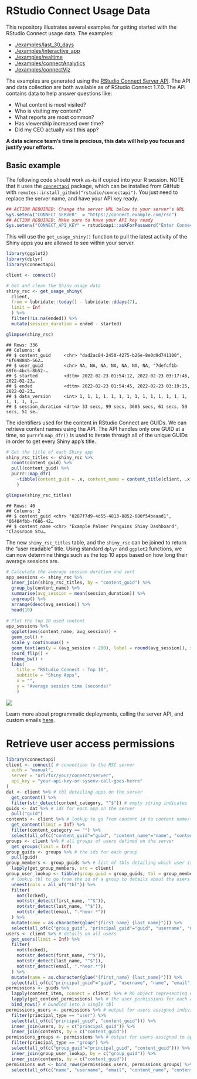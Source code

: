 
# RStudio Connect Usage Data

This repository illustrates several examples for getting started with
the RStudio Connect usage data. The examples:

-   [./examples/last_30_days](./examples/last_30_days)
-   [./examples/interactive_app](./examples/interactive_app)
-   [./examples/realtime](./examples/realtime)
-   [./examples/connectAnalytics](./examples/connectAnalytics)
-   [./examples/connectViz](./examples/connectViz)

The examples are generated using the [RStudio Connect Server
API](https://docs.rstudio.com/connect/api). The API and data collection
are both available as of RStudio Connect 1.7.0. The API contains data to
help answer questions like:

-   What content is most visited?
-   Who is visiting my content?
-   What reports are most common?
-   Has viewership increased over time?
-   Did my CEO actually visit this app?

**A data science team’s time is precious, this data will help you focus
and justify your efforts.**

## Basic example

The following code should work as-is if copied into your R session. NOTE
that it uses the [`connectapi`](https://github.com/rstudio/connectapi)
package, which can be installed from GitHub with
`remotes::install_github("rstudio/connectapi")`. You just need to
replace the server name, and have your API key ready.

``` r
## ACTION REQUIRED: Change the server URL below to your server's URL
Sys.setenv("CONNECT_SERVER"  = "https://connect.example.com/rsc") 
## ACTION REQUIRED: Make sure to have your API key ready
Sys.setenv("CONNECT_API_KEY" = rstudioapi::askForPassword("Enter Connect Token:")) 
```

This will use the `get_usage_shiny()` function to pull the latest
activity of the Shiny apps you are allowed to see within your server.

``` r
library(ggplot2)
library(dplyr)
library(connectapi)

client <- connect()

# Get and clean the Shiny usage data
shiny_rsc <- get_usage_shiny(
  client,
  from = lubridate::today() - lubridate::ddays(7), 
  limit = Inf
  ) %>%
  filter(!is.na(ended)) %>%
  mutate(session_duration = ended - started)

glimpse(shiny_rsc)
```

    ## Rows: 336
    ## Columns: 6
    ## $ content_guid     <chr> "dad2ac84-2450-4275-b26e-8e0d9d741100", "6f69884b-562…
    ## $ user_guid        <chr> NA, NA, NA, NA, NA, NA, NA, "7defcf1b-69f6-4bc5-8b52-…
    ## $ started          <dttm> 2022-02-23 01:54:12, 2022-02-23 03:17:46, 2022-02-23…
    ## $ ended            <dttm> 2022-02-23 01:54:45, 2022-02-23 03:19:25, 2022-02-23…
    ## $ data_version     <int> 1, 1, 1, 1, 1, 1, 1, 1, 1, 1, 1, 1, 1, 1, 1, 1, 1, 1,…
    ## $ session_duration <drtn> 33 secs, 99 secs, 3685 secs, 61 secs, 59 secs, 51 se…

The identifiers used for the content in RStudio Connect are GUIDs. We
can retrieve content names using the API. The API handles only one GUID
at a time, so `purrr`’s `map_dfr()` is used to iterate through all of
the unique GUIDs in order to get every Shiny app’s title.

``` r
# Get the title of each Shiny app
shiny_rsc_titles <- shiny_rsc %>%
  count(content_guid) %>% 
  pull(content_guid) %>%
  purrr::map_dfr(
    ~tibble(content_guid = .x, content_name = content_title(client, .x))
    )

glimpse(shiny_rsc_titles)
```

    ## Rows: 40
    ## Columns: 2
    ## $ content_guid <chr> "0287f7d9-4d55-4813-8852-680f54beaad1", "06484fbb-f686-42…
    ## $ content_name <chr> "Example Palmer Penguins Shiny Dashboard", "Classroom Stu…

The new `shiny_rsc_titles` table, and the `shiny_rsc` can be joined to
return the “user readable” title. Using standard `dplyr` and `ggplot2`
functions, we can now determine things such as the top 10 apps based on
how long their average sessions are.

``` r
# Calculate the average session duration and sort
app_sessions <- shiny_rsc %>%
  inner_join(shiny_rsc_titles, by = "content_guid") %>%
  group_by(content_name) %>%
  summarise(avg_session = mean(session_duration)) %>%
  ungroup() %>%
  arrange(desc(avg_session)) %>%
  head(10)
  
# Plot the top 10 used content
app_sessions %>%
  ggplot(aes(content_name, avg_session)) +
  geom_col() +
  scale_y_continuous() +
  geom_text(aes(y = (avg_session + 200), label = round(avg_session)), size = 3) +
  coord_flip() +
  theme_bw() +
  labs(
    title = "RStudio Connect - Top 10", 
    subtitle = "Shiny Apps", 
    x = "", 
    y = "Average session time (seconds)"
    )
```

![](README_files/figure-gfm/analyze_data-1.png)<!-- -->

Learn more about programmatic deployments, calling the server API, and
custom emails [here](https://docs.rstudio.com/user).

# Retrieve user access permissions

``` r
library(connectapi)
client <- connect( # connection to the RSC server
  auth = "manual",
  server = "url/for/your/connect/server",
  api_key = "your-api-key-or-sysenv-call-goes-herre"
)
dat <- client %>% # tbl detailing apps on the server
  get_content() %>%
  filter(str_detect(content_category, "^$")) # empty string indicates 'app'
guids <- dat %>% # ids for each app on the server
  pull("guid")
contents <- client %>% # lookup to go from content id to content name/title
  get_content(limit = Inf) %>%
  filter(content_category == "") %>%
  select(all_of(c("content_guid"="guid", "content_name"="name", "content_title"="title")))
groups <- client %>% # all groups of users defined on the server
  get_groups(limit = Inf)
group_guids <- groups %>% # the ids for each group
  pull(guid)
group_members <- group_guids %>% # list of tbls detailing which user is in which group
  lapply(get_group_members, src = client)
group_user_lookup <- tibble(group_guid = group_guids, tbl = group_members) %>%
  # lookup tbl to go from the id of a group to details about the users in the group
  unnest(cols = all_of("tbl")) %>%
  filter(
    not(locked),
    not(str_detect(first_name, "^$")),
    not(str_detect(last_name, "^$")),
    not(str_detect(email, ".*heor.*"))
  ) %>%
  mutate(name = as.character(glue("{first_name} {last_name}"))) %>%
  select(all_of(c("group_guid", "principal_guid"="guid", "username", "name", "email")))
users <- client %>% # details on all users
  get_users(limit = Inf) %>%
  filter(
    not(locked),
    not(str_detect(first_name, "^$")),
    not(str_detect(last_name, "^$")),
    not(str_detect(email, ".*heor.*"))
  ) %>%
  mutate(name = as.character(glue("{first_name} {last_name}"))) %>%
  select(all_of(c("principal_guid"="guid", "username", "name", "email")))
permissions <- guids %>%
  lapply(content_item, connect = client) %>% # R6 object representing each app
  lapply(get_content_permissions) %>% # the user permissions for each app
  bind_rows() # bundled into a single tbl
permissions_users <- permissions %>% # output for users assigned individually to apps
  filter(principal_type == "user") %>%
  select(all_of(c("principal_guid", "content_guid"))) %>%
  inner_join(users, by = c("principal_guid")) %>%
  inner_join(contents, by = c("content_guid"))
permissions_groups <- permissions %>% # output for users assigned to apps through a group
  filter(principal_type == "group") %>%
  select(all_of(c("group_guid"="principal_guid", "content_guid"))) %>%
  inner_join(group_user_lookup, by = c("group_guid")) %>%
  inner_join(contents, by = c("content_guid"))
permissions_out <- bind_rows(permissions_users, permissions_groups) %>% # output
  select(all_of(c("name", "username", "email", "content_name", "content_title")))
```

